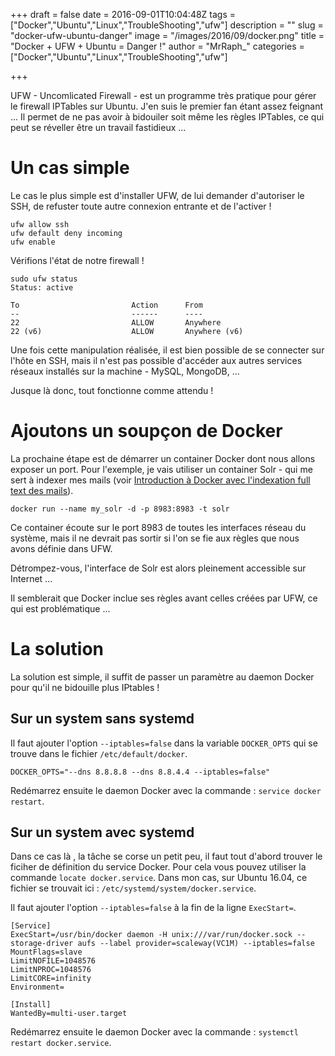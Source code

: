 +++
draft = false
date = 2016-09-01T10:04:48Z
tags = ["Docker","Ubuntu","Linux","TroubleShooting","ufw"]
description = ""
slug = "docker-ufw-ubuntu-danger"
image = "/images/2016/09/docker.png"
title = "Docker + UFW + Ubuntu = Danger !"
author = "MrRaph_"
categories = ["Docker","Ubuntu","Linux","TroubleShooting","ufw"]

+++

UFW - Uncomlicated Firewall - est un programme très pratique pour gérer le firewall IPTables sur Ubuntu. J'en suis le premier fan étant assez feignant ... Il permet de ne pas avoir à bidouiler soit même les règles IPTables, ce qui peut se réveller être un travail fastidieux ...

# Un cas simple

Le cas le plus simple est d'installer UFW, de lui demander d'autoriser le SSH, de refuster toute autre connexion entrante et de l'activer !

    ufw allow ssh
    ufw default deny incoming
    ufw enable

Vérifions l'état de notre firewall !

    sudo ufw status
    Status: active
    
    To                         Action      From
    --                         ------      ----
    22                         ALLOW       Anywhere
    22 (v6)                    ALLOW       Anywhere (v6)

Une fois cette manipulation réalisée, il est bien possible de se connecter sur l'hôte en SSH, mais il n'est pas possible d'accéder aux autres services réseaux installés sur la machine - MySQL, MongoDB, ...

Jusque là donc, tout fonctionne comme attendu !

# Ajoutons un soupçon de Docker

La prochaine étape est de démarrer un container Docker dont nous allons exposer un port. Pour l'exemple, je vais utiliser un container Solr - qui me sert à indexer mes mails (voir [Introduction à Docker avec l'indexation full text des mails](https://techan.fr/introduction-a-docker-avec-lindexation-full-text-des-mails/)).

    docker run --name my_solr -d -p 8983:8983 -t solr

Ce container écoute sur le port 8983 de toutes les interfaces réseau du système, mais il ne devrait pas sortir si l'on se fie aux règles que nous avons définie dans UFW.

Détrompez-vous, l'interface de Solr est alors pleinement accessible sur Internet ...

Il semblerait que Docker inclue ses règles avant celles créées par UFW, ce qui est problématique ...

# La solution

La solution est simple, il suffit de passer un paramètre au daemon Docker pour qu'il ne bidouille plus IPtables !

## Sur un system sans systemd

Il faut ajouter l'option `--iptables=false` dans la variable `DOCKER_OPTS` qui se trouve dans le fichier `/etc/default/docker`.

    DOCKER_OPTS="--dns 8.8.8.8 --dns 8.8.4.4 --iptables=false" 

Redémarrez ensuite le daemon Docker avec la commande : `service docker restart`.

## Sur un system avec systemd

Dans ce cas là , la tâche se corse un petit peu, il faut tout d'abord trouver le ficiher de définition du service Docker. Pour cela vous pouvez utiliser la commande `locate docker.service`. Dans mon cas, sur Ubuntu 16.04, ce fichier se trouvait ici : `/etc/systemd/system/docker.service`.

Il faut ajouter l'option `--iptables=false` à la fin de la ligne `ExecStart=`.

    [Service]
    ExecStart=/usr/bin/docker daemon -H unix:///var/run/docker.sock --storage-driver aufs --label provider=scaleway(VC1M) --iptables=false
    MountFlags=slave
    LimitNOFILE=1048576
    LimitNPROC=1048576
    LimitCORE=infinity
    Environment=
    
    [Install]
    WantedBy=multi-user.target


Redémarrez ensuite le daemon Docker avec la commande : `systemctl restart docker.service`.